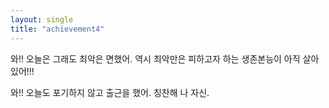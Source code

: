 ```yaml
---
layout: single
title: "achievement4"
---
```


와!! 오늘은 그래도 최악은 면했어.
역시 최악만은 피하고자 하는 생존본능이 아직 살아있어!!!

와!! 오늘도 포기하지 않고 출근을 했어.
칭찬해 나 자신.
